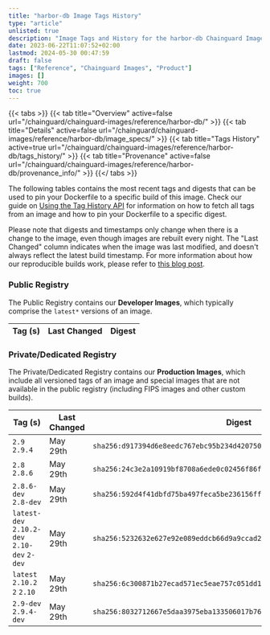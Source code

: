```yaml
---
title: "harbor-db Image Tags History"
type: "article"
unlisted: true
description: "Image Tags and History for the harbor-db Chainguard Image"
date: 2023-06-22T11:07:52+02:00
lastmod: 2024-05-30 00:47:59
draft: false
tags: ["Reference", "Chainguard Images", "Product"]
images: []
weight: 700
toc: true
---
```


{{< tabs >}}
{{< tab title="Overview" active=false url="/chainguard/chainguard-images/reference/harbor-db/" >}}
{{< tab title="Details" active=false url="/chainguard/chainguard-images/reference/harbor-db/image_specs/" >}}
{{< tab title="Tags History" active=true url="/chainguard/chainguard-images/reference/harbor-db/tags_history/" >}}
{{< tab title="Provenance" active=false url="/chainguard/chainguard-images/reference/harbor-db/provenance_info/" >}}
{{</ tabs >}}

The following tables contains the most recent tags and digests that can be used to pin your Dockerfile to a specific build of this image. Check our guide on [Using the Tag History API](/chainguard/chainguard-images/using-the-tag-history-api/) for information on how to fetch all tags from an image and how to pin your Dockerfile to a specific digest.

Please note that digests and timestamps only change when there is a change to the image, even though images are rebuilt every night. The "Last Changed" column indicates when the image was last modified, and doesn't always reflect the latest build timestamp. For more information about how our reproducible builds work, please refer to [this blog post](https://www.chainguard.dev/unchained/reproducing-chainguards-reproducible-image-builds).

### Public Registry
The Public Registry contains our **Developer Images**, which typically comprise the `latest*` versions of an image.

| Tag (s) | Last Changed | Digest |
|---------|--------------|--------|


### Private/Dedicated Registry
The Private/Dedicated Registry contains our **Production Images**, which include all versioned tags of an image and special images that are not available in the public registry (including FIPS images and other custom builds).

| Tag (s)                                       | Last Changed | Digest                                                                    |
|-----------------------------------------------|--------------|---------------------------------------------------------------------------|
|  `2.9` `2.9.4`                                | May 29th     | `sha256:d917394d6e8eedc767ebc95b234d420750df6e238830dc2c21ed22a4f88b36d9` |
|  `2.8` `2.8.6`                                | May 29th     | `sha256:24c3e2a10919bf8708a6ede0c02456f86f14e1dae996813484e89b2de4859f10` |
|  `2.8.6-dev` `2.8-dev`                        | May 29th     | `sha256:592d4f41dbfd75ba497feca5be236156ffd23c4dfcf98f6b00edf09ec5b838ba` |
|  `latest-dev` `2.10.2-dev` `2.10-dev` `2-dev` | May 29th     | `sha256:5232632e627e92e089eddcb66d9a9ccad2a1f91fc0c7d7b391fa1f96c80f363d` |
|  `latest` `2.10.2` `2` `2.10`                 | May 29th     | `sha256:6c300871b27ecad571ec5eae757c051dd1851db18c71cf7d9a4d42b90759ca08` |
|  `2.9-dev` `2.9.4-dev`                        | May 29th     | `sha256:8032712667e5daa3975eba133506017b7692952fa1e1933e868b4346cce5c71c` |

